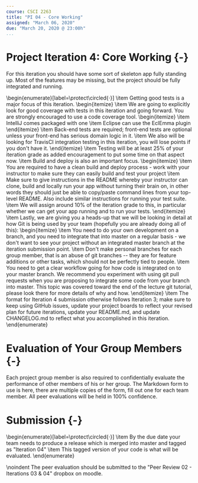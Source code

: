 ```yaml
---
course: CSCI 2263
title: "PI 04 - Core Working"
assigned: "March 06, 2020"
due: "March 20, 2020 @ 23:00h"
...
```


# Project Iteration 4: Core Working {-}

For this iteration you should have some sort of skeleton app fully standing up. Most of the features may be missing, but the project should be fully integrated and running.

\begin{enumerate}[label=\protect\circled{$\cdot$}]
\item Getting good tests is a major focus of this iteration.
  \begin{itemize}
  \item We are going to explicitly look for good coverage with tests in this iteration and going forward. You are strongly encouraged to use a code coverage tool.
    \begin{itemize}
    \item IntelliJ comes packaged with one
    \item Eclipse can use the EclEmma plugin    
    \end{itemize}
  \item Back-end tests are required; front-end tests are optional unless your front-end has serious domain logic in it.
  \item We also will be looking for TravisCI integration testing in this iteration, you will lose points if you don't have it.
  \end{itemize}
\item Testing will be at least 25% of your iteration grade as added encouragement to put some time on that aspect now.
\item Build and deploy is also an important focus.
  \begin{itemize}
  \item You are required to have a clean build and deploy process - work with your instructor to make sure they can easily build and test your project
  \item Make sure to give instructions in the README whereby your instructor can clone, build and locally run your app without turning their brain on, in other words they should just be able to copy/paste command lines from your top-level README. Also include similar instructions for running your test suite.
  \item We will assign around 10% of the iteration grade to this, in particular whether we can get your app running and to run your tests.
  \end{itemize}
\item Lastly, we are giving you a heads-up that we will be looking in detail at how Git is being used by your team (hopefully you are already doing all of this):
  \begin{itemize}
  \item You need to do your own development on a branch, and you need to integrate that into master on a regular basis - we don't want to see your project without an integrated master branch at the iteration submission point.
  \item Don't make personal branches for each group member, that is an abuse of git branches -- they are for feature additions or other tasks, which should not be perfectly tied to people.
  \item You need to get a clear workflow going for how code is integrated on to your master branch. We recommend you experiment with using git pull requests when you are proposing to integrate some code from your branch into master. This topic was covered toward the end of the lecture git tutorial, please look there for more details of why and how.
  \end{itemize}
\item The format for Iteration 4 submission otherwise follows Iteration 3; make sure to keep using GitHub issues, update your project boards to reflect your revised plan for future iterations, update your README.md, and update CHANGELOG.md to reflect what you accomplished in this iteration.
\end{enumerate}

# Evaluation of Your Group Members {-}

Each project group member is also required to confidentially evaluate the performance of other members of his or her group. The Markdown form to use is here, there are multiple copies of the form, fill out one for each team member. All peer evaluations will be held in 100% confidence.

# Submission {-}

\begin{enumerate}[label=\protect\circled{$\cdot$}]
\item By the due date your team needs to produce a release which is merged into master and tagged as "Iteration 04"
\item This tagged version of your code is what will be evaluated.
\end{enumerate}

\noindent The peer evaluation should be submitted to the "Peer Review 02 - Iterations 03 & 04" dropbox on moodle.
